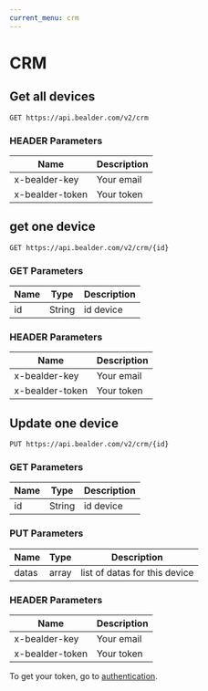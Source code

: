 ```yaml
---
current_menu: crm
---
```


# CRM

## Get all devices

	GET https://api.bealder.com/v2/crm

### HEADER Parameters

| Name    			|  Description                       |
|-------------------|------------------------------------|
| x-bealder-key	  	|  Your email						 |
| x-bealder-token  	|  Your token						 |


## get one device

	GET https://api.bealder.com/v2/crm/{id}

### GET Parameters

| Name    	| Type      | Description                        |
|-----------|-----------|------------------------------------|
| id	  	| String	|  id device						 |

### HEADER Parameters

| Name    			|  Description                       |
|-------------------|------------------------------------|
| x-bealder-key	  	|  Your email						 |
| x-bealder-token  	|  Your token						 |


## Update one device

	PUT https://api.bealder.com/v2/crm/{id}

### GET Parameters

| Name    	| Type      | Description                        |
|-----------|-----------|------------------------------------|
| id	  	| String	|  id device						 |

### PUT Parameters

| Name    	| Type      | Description                        |
|-----------|-----------|------------------------------------|
| datas	  	| array		|  list of datas for this device	 |

### HEADER Parameters

| Name    			|  Description                       |
|-------------------|------------------------------------|
| x-bealder-key	  	|  Your email						 |
| x-bealder-token  	|  Your token						 |

To get your token, go to [authentication](authentication.html).